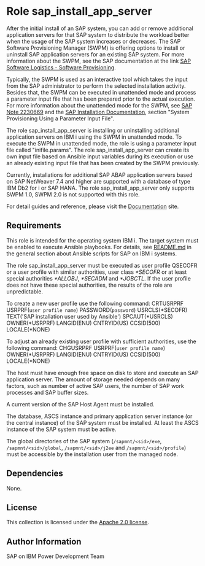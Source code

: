 # Role sap_install_app_server

After the initial install of an SAP system, you can add or remove additional application servers for that SAP system to distribute the workload better when the usage of the SAP system increases or decreases. The SAP Software Provisioning Manager (SWPM) is offering options to install or uninstall SAP application servers for an existing SAP system. For more information about the SWPM, see the SAP documentation at the link <a href="https://support.sap.com/en/tools/software-logistics-tools.html#section_622087154>">SAP Software Logistics - Software Provisioning</a>.

Typically, the SWPM is used as an interactive tool which takes the input from the SAP administrator to perform the selected installation activity. Besides that, the SWPM can be executed in unattended mode and process a parameter input file that has been prepared prior to the actual execution. For more information about the unattended mode for the SWPM, see <a href="https://launchpad.support.sap.com/#/notes/2230669">SAP Note 2230669</a> and the <a href=https://help.sap.com/docs/SOFTWARE_PROVISIONING_MANAGER/30839dda13b2485889466316ce5b39e9/c8ed609927fa4e45988200b153ac63d1.html>SAP Installation Documentation</a>, section "System Provisioning Using a Parameter Input File".

The role sap_install_app_server is installing or uninstalling additional application servers on IBM i using the SWPM in unattended mode. To execute the SWPM in unattended mode, the role is using a parameter input file called "inifile.params". The role sap_install_app_server can create its own input file based on Ansible input variables during its execution or use an already existing input file that has been created by the SWPM previously.

Currently, installations for additional SAP ABAP application servers based on SAP NetWeaver 7.4 and higher are supported with a database of type IBM Db2 for i or SAP HANA. The role sap_install_app_server only supports SWPM 1.0, SWPM 2.0 is not supported with this role.

For detail guides and reference, please visit the <a href="https://ibm.github.io/ansible-for-i-sap/">Documentation</a> site.

## Requirements

This role is intended for the operating system IBM i. The target system must be enabled to execute Ansible playbooks. For details, see [README.md](../../README.md) in the general section about Ansible scripts for SAP on IBM i systems.

The role sap_install_app_server must be executed as user profile QSECOFR or a user profile with similar authorities, user class *\*SECOFR* or at least special authorities *\*ALLOBJ*, *\*SECADM* and *\*JOBCTL*. If the user profile does not have these special authorities, the results of the role are unpredictable.

To create a new user profile use the following command: CRTUSRPRF USRPRF(``user profile name``) PASSWORD(``password``) USRCLS(*SECOFR) TEXT('SAP installation user used by Ansible') SPCAUT(*USRCLS) OWNER(*USRPRF) LANGID(ENU) CNTRYID(US) CCSID(500) LOCALE(*NONE)

To adjust an already existing user profile with sufficient authorities, use the following command: CHGUSRPRF USRPRF(``user profile name``) OWNER(*USRPRF) LANGID(ENU) CNTRYID(US) CCSID(500) LOCALE(*NONE)

The host must have enough free space on disk to store and execute an SAP application server. The amount of storage needed depends on many factors, such as number of active SAP users, the number of SAP work processes and SAP buffer sizes.

A current version of the SAP Host Agent must be installed.

The database, ASCS instance and primary application server instance (or the central instance) of the SAP system must be installed. At least the ASCS instance of the SAP system must be active.

The global directories of the SAP system (``/sapmnt/<sid>/exe``, ``/sapmnt/<sid>/global``, ``/sapmnt/<sid>/j2ee`` and ``/sapmnt/<sid>/profile``)  must be accessible by the installation user from the managed node.

## Dependencies

None.

## License

This collection is licensed under the [Apache 2.0 license](http://www.apache.org/licenses/LICENSE-2.0).

## Author Information

SAP on IBM Power Development Team
